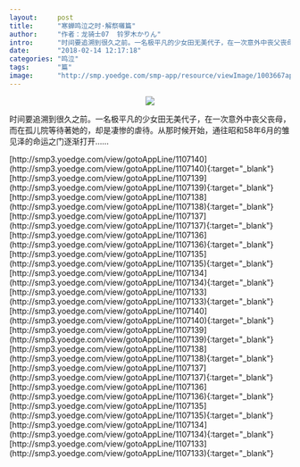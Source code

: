 ```yaml
---
layout:     post
title:      "寒蝉鸣泣之时·解祭囃篇"
author:     "作者：龙骑士07  铃罗木かりん"
intro:      "时间要追溯到很久之前。一名极平凡的少女田无美代子，在一次意外中丧父丧母，而在孤儿院等待著她的，却是凄惨的虐待。从那时候开始，通往昭和58年6月的雏见泽的命运之门逐渐打开……"
date:       "2018-02-14 12:17:18"
categories: "鸣泣"
tags:       "篇"
image:      "http://smp.yoedge.com/smp-app/resource/viewImage/1003667appline.png"
---
```

<div style="text-align: center">
<p><img src="http://smp.yoedge.com/smp-app/resource/viewImage/1003667appline.png"/></p>
</div>
<p class="post-meta">
<span>时间要追溯到很久之前。一名极平凡的少女田无美代子，在一次意外中丧父丧母，而在孤儿院等待著她的，却是凄惨的虐待。从那时候开始，通往昭和58年6月的雏见泽的命运之门逐渐打开……</span>
</p>
[http://smp3.yoedge.com/view/gotoAppLine/1107140](http://smp3.yoedge.com/view/gotoAppLine/1107140){:target="_blank"}
[http://smp3.yoedge.com/view/gotoAppLine/1107139](http://smp3.yoedge.com/view/gotoAppLine/1107139){:target="_blank"}
[http://smp3.yoedge.com/view/gotoAppLine/1107138](http://smp3.yoedge.com/view/gotoAppLine/1107138){:target="_blank"}
[http://smp3.yoedge.com/view/gotoAppLine/1107137](http://smp3.yoedge.com/view/gotoAppLine/1107137){:target="_blank"}
[http://smp3.yoedge.com/view/gotoAppLine/1107136](http://smp3.yoedge.com/view/gotoAppLine/1107136){:target="_blank"}
[http://smp3.yoedge.com/view/gotoAppLine/1107135](http://smp3.yoedge.com/view/gotoAppLine/1107135){:target="_blank"}
[http://smp3.yoedge.com/view/gotoAppLine/1107134](http://smp3.yoedge.com/view/gotoAppLine/1107134){:target="_blank"}
[http://smp3.yoedge.com/view/gotoAppLine/1107133](http://smp3.yoedge.com/view/gotoAppLine/1107133){:target="_blank"}
[http://smp3.yoedge.com/view/gotoAppLine/1107140](http://smp3.yoedge.com/view/gotoAppLine/1107140){:target="_blank"}
[http://smp3.yoedge.com/view/gotoAppLine/1107139](http://smp3.yoedge.com/view/gotoAppLine/1107139){:target="_blank"}
[http://smp3.yoedge.com/view/gotoAppLine/1107138](http://smp3.yoedge.com/view/gotoAppLine/1107138){:target="_blank"}
[http://smp3.yoedge.com/view/gotoAppLine/1107137](http://smp3.yoedge.com/view/gotoAppLine/1107137){:target="_blank"}
[http://smp3.yoedge.com/view/gotoAppLine/1107136](http://smp3.yoedge.com/view/gotoAppLine/1107136){:target="_blank"}
[http://smp3.yoedge.com/view/gotoAppLine/1107135](http://smp3.yoedge.com/view/gotoAppLine/1107135){:target="_blank"}
[http://smp3.yoedge.com/view/gotoAppLine/1107134](http://smp3.yoedge.com/view/gotoAppLine/1107134){:target="_blank"}
[http://smp3.yoedge.com/view/gotoAppLine/1107133](http://smp3.yoedge.com/view/gotoAppLine/1107133){:target="_blank"}


